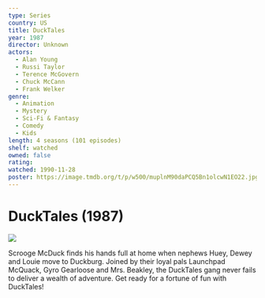 ```yaml
---
type: Series
country: US
title: DuckTales
year: 1987
director: Unknown
actors:
  - Alan Young
  - Russi Taylor
  - Terence McGovern
  - Chuck McCann
  - Frank Welker
genre:
  - Animation
  - Mystery
  - Sci-Fi & Fantasy
  - Comedy
  - Kids
length: 4 seasons (101 episodes)
shelf: watched
owned: false
rating:
watched: 1990-11-28
poster: https://image.tmdb.org/t/p/w500/muplnM90daPCQ5Bn1olcwN1EO22.jpg
---
```


# DuckTales (1987)

![](https://image.tmdb.org/t/p/w500/muplnM90daPCQ5Bn1olcwN1EO22.jpg)

Scrooge McDuck finds his hands full at home when nephews Huey, Dewey and Louie move to Duckburg. Joined by their loyal pals Launchpad McQuack, Gyro Gearloose and Mrs. Beakley, the DuckTales gang never fails to deliver a wealth of adventure. Get ready for a fortune of fun with DuckTales!